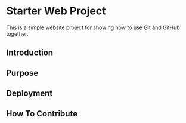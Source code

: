 # Starter Web Project

This is a simple website project for showing how to use
Git and GitHub together.

## Introduction

## Purpose

## Deployment

## How To Contribute